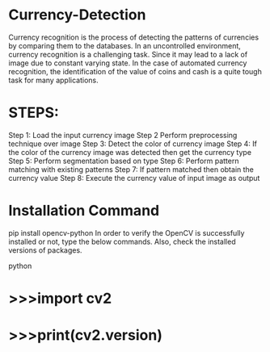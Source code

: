 # Currency-Detection
Currency recognition is the process of detecting the patterns of currencies by comparing them to the databases. In an uncontrolled environment, currency recognition is a challenging task. Since it may lead to a lack of image due to constant varying state. In the case of automated currency recognition, the identification of the value of coins and cash is a quite tough task for many applications.

# STEPS: 

 Step 1: Load the input currency image
 Step 2 Perform preprocessing technique over image
 Step 3: Detect the color of currency image
 Step 4: If the color of the currency image was detected then get the currency type
 Step 5: Perform segmentation based on type
 Step 6: Perform pattern matching with existing patterns
 Step 7: If pattern matched then obtain the currency value
 Step 8: Execute the currency value of input image as output


# Installation Command

pip install opencv-python
In order to verify the OpenCV is successfully installed or not, type the below commands. Also, check the installed versions of packages.

python

# >>>import cv2

# >>>print(cv2.__version__)
